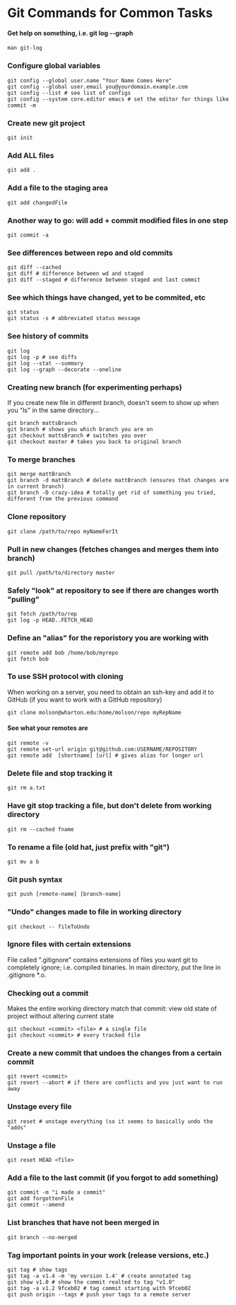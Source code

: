 # Git Commands for Common Tasks #

#### Get help on something, i.e. git log --graph ####
```
man git-log
```

### Configure global variables ###
```
git config --global user.name "Your Name Comes Here"
git config --global user.email you@yourdomain.example.com
git config --list # see list of configs
git config --system core.editor emacs # set the editor for things like commit -m
```

### Create new git project ###
```
git init
```

### Add ALL files ###
```
git add .
```

### Add a file to the staging area ###
```
git add changedFile
```

### Another way to go: will add + commit modified files in one step ###
```
git commit -a
```

### See differences between repo and old commits ###
```
git diff --cached
git diff # difference between wd and staged
git diff --staged # difference between staged and last commit
```

### See which things have changed, yet to be commited, etc ###
```
git status
git status -s # abbreviated status message
```

### See history of commits ###
```
git log
git log -p # see diffs
git log --stat --summary
git log --graph --decorate --oneline
```

### Creating new branch (for experimenting perhaps) ###
If you create new file in different branch, doesn't seem to show up
when you "ls" in the same directory...
```
git branch mattsBranch
git branch # shows you which branch you are on
git checkout mattsBranch # switches you over
git checkout master # takes you back to original branch
```

### To merge branches ###
```
git merge mattBranch
git branch -d mattBranch # delete mattBranch (ensures that changes are in current branch)
git branch -D crazy-idea # totally get rid of something you tried, different from the previous command
```

### Clone repository ###
```
git clone /path/to/repo myNameForIt
```


### Pull in new changes (fetches changes and merges them into branch) ###
```
git pull /path/to/directory master
```

### Safely "look" at repository to see if there are changes worth "pulling" ###
```
git fetch /path/to/rep
git log -p HEAD..FETCH_HEAD
```

### Define an "alias" for the reporistory you are working with ###
```
git remote add bob /home/bob/myrepo
git fetch bob
```

### To use SSH protocol with cloning ###
When working on a server, you need to obtain an ssh-key and add it to
GitHub (if you want to work with a GitHub repository)
```
git clone molson@wharton.edu:home/molson/repo myRepName
```

#### See what your remotes are ###
```
git remote -v
git remote set-url origin git@github.com:USERNAME/REPOSITORY
git remote add  [shortname] [url] # gives alias for longer url
```

### Delete file and stop tracking it ###
```
git rm a.txt
```

### Have git stop tracking a file, but don't delete from working directory ###
```
git rm --cached fname
```

### To rename a file (old hat, just prefix with "git") ###
```
git mv a b
```

### Git push syntax ###
```
git push [remote-name] [branch-name]
```

### "Undo" changes made to file in working directory ###
```
git checkout -- fileToUndo
```

### Ignore files with certain extensions ###
File called ".gitignore" contains extensions of files you want git to completely ignore; i.e. compiled binaries.  In main directory, put the line in .gitignore *.o.

### Checking out a commit ###
Makes the entire working directory match that commit: view old state of project without altering current state
```
git checkout <commit> <file> # a single file
git checkout <commit> # every tracked file
```

### Create a new commit that undoes the changes from a certain commit ###
```
git revert <commit>
git revert --abort # if there are conflicts and you just want to run away
```

### Unstage every file ###
```
git reset # unstage everything (so it seems to basically undo the "adds"
```

### Unstage a file ###
```
git reset HEAD <file>
```


### Add a file to the last commit (if you forgot to add something) ###
```
git commit -m "i made a commit"
git add forgottenFile
git commit --amend
```

### List branches that have not been merged in ###
```
git branch --no-merged
```

### Tag important points in your work (release versions, etc.) ###
```
git tag # show tags
git tag -a v1.4 -m 'my version 1.4' # create annotated tag
git show v1.0 # show the commit realted to tag "v1.0"
git tag -a v1.2 9fceb02 # tag commit starting with 9fceb02
git push origin --tags # push your tags to a remote server
```

